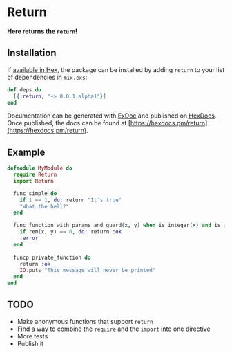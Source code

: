 # Return

**Here returns the `return`!**

## Installation

If [available in Hex](https://hex.pm/docs/publish), the package can be installed
by adding `return` to your list of dependencies in `mix.exs`:

```elixir
def deps do
  [{:return, "~> 0.0.1.alpha1"}]
end
```

Documentation can be generated with [ExDoc](https://github.com/elixir-lang/ex_doc)
and published on [HexDocs](https://hexdocs.pm). Once published, the docs can
be found at [https://hexdocs.pm/return](https://hexdocs.pm/return).

## Example

```elixir
defmodule MyModule do
  require Return
  import Return

  func simple do
    if 1 == 1, do: return "It's true"
    "What the hell?"
  end

  func function_with_params_and_guard(x, y) when is_integer(x) and is_integer(y) do
    if rem(x, y) == 0, do: return :ok
    :error
  end
  
  funcp private_function do
    return :ok
    IO.puts "This message will never be printed"
  end
end
```

## TODO

*  Make anonymous functions that support `return`
*  Find a way to combine the `require` and the `import` into one directive
*  More tests
*  Publish it
